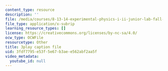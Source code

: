 ```yaml
---
content_type: resource
description: ''
file: /media/courses/8-13-14-experimental-physics-i-ii-junior-lab-fall-2016-spring-2017/3fdf7795e53f5e67b3aee562abf2aa5f_GA5UVgowUKc.vtt
file_type: application/x-subrip
learning_resource_types: []
license: https://creativecommons.org/licenses/by-nc-sa/4.0/
ocw_type: OCWFile
resourcetype: Other
title: 3play caption file
uid: 3fdf7795-e53f-5e67-b3ae-e562abf2aa5f
video_metadata:
  youtube_id: null
---
```


